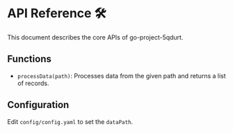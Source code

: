 # API Reference 🛠

This document describes the core APIs of go-project-5qdurt.

## Functions
- `processData(path)`: Processes data from the given path and returns a list of records.

## Configuration
Edit `config/config.yaml` to set the `dataPath`.
